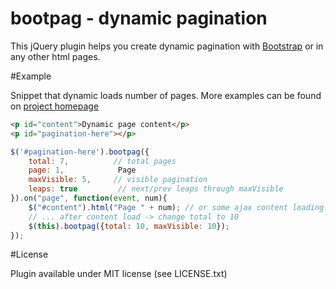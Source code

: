 bootpag - dynamic pagination 
============================

This jQuery plugin helps you create dynamic pagination with [Bootstrap](http://getbootstrap.com/) or in any other html pages.

#Example

Snippet that dynamic loads number of pages.
More examples can be found on [project homepage](http://botmonster.com/jquery-bootpag/)

```html
<p id="content">Dynamic page content</p>
<p id="pagination-here"></p>
```

```javascript
$('#pagination-here').bootpag({
    total: 7,          // total pages
    page: 1,            Page
    maxVisible: 5,     // visible pagination
    leaps: true         // next/prev leaps through maxVisible
}).on("page", function(event, num){
    $("#content").html("Page " + num); // or some ajax content loading...
    // ... after content load -> change total to 10
    $(this).bootpag({total: 10, maxVisible: 10});
}); 

```
#License

Plugin available under MIT license (see LICENSE.txt)
